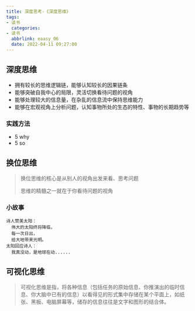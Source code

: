 ```yaml
---
title: 深度思考-《深度思维》
tags:
- 读书
  categories:
- 读书
  abbrlink: eaasy_06
  date: 2022-04-11 09:27:00
---
```


## 深度思维

* 拥有较长的思维逻辑链，能够认知较长的因果链条
* 能够突破自我中心的局限，灵活切换看待问题的视角
* 能够处理较大的信息量，在杂乱的信息流中保持思维能力
* 能够在宏观视角上分析问题，认知事物所处的生态的特性、事物的长期趋势等

### 实践方法
* 5 why
* 5 so

## 换位思维
> 换位思维的核心是从别人的视角出发来看、思考问题
> 
> 思维的精髓之一就在于你看待问题的视角
### 小故事
```
诗人赞美太阳：
  伟大的太阳终将降临，
  每一次日出，
  给大地带来光明。
太阳回应诗人：
  我真没动，是地球在动......
```
## 可视化思维
> 可视化思维是指，将各种信息（包括任务的原始信息、你推演出的临时信息、你大脑中已有的信息）以看得见的形式集中存储在某个平面上，如纸张、黑板、电脑屏幕等，储存的信息往往是文字和图形的结合体。